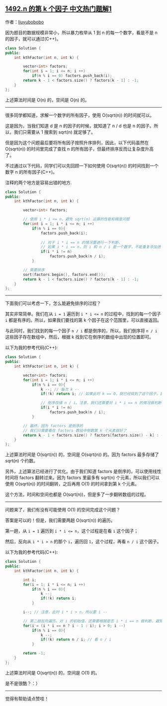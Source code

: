 ## [1492.n 的第 k 个因子 中文热门题解1](https://leetcode.cn/problems/the-kth-factor-of-n/solutions/100000/cong-bao-li-sou-suo-dao-shi-jian-osqrtnkong-jian-o)

作者：[liuyubobobo](https://leetcode.cn/u/liuyubobobo)

因为题目的数据规模非常小，所以暴力枚举从 1 到 n 的每一个数字，看是不是 n 的因子，就可以通过(C++)。

``` C++
class Solution {
public:
    int kthFactor(int n, int k) {

        vector<int> factors;
        for(int i = 1; i <= n; i ++)
            if(n % i == 0) factors.push_back(i);
        return k - 1 < factors.size() ? factors[k - 1] : -1;
    }
};
```

上述算法时间是 O(n) 的，空间是 O(n) 的。

---

很多同学都知道，求解一个数字的所有因子，使用 O(sqrt(n)) 的时间就可以。

这是因为，当我们知道 d 是 n 的因子的时候，就知道了 n / d 也是 n 的因子。所以，我们只需要从 1 搜索到 sqrt(n) 就足够了。

但是因为这个问题最后要将所有因子按照升序排列，因此，以下代码虽然在 O(sqrt(n)) 的时间里完成了查找 n 的所有因子，但最终排序反而让复杂度升高了。

不过通过以下代码，同学们可以先回顾一下如何使用 O(sqrt(n)) 的时间找到一个数字 n 的所有因子(C++)。

注释的两个地方是容易出错的地方.

``` C++
class Solution {
public:
    int kthFactor(int n, int k) {

        vector<int> factors;

        // 使用 i * i <= n，避免 sqrt(n) 运算的性能和精度问题
        for(int i = 1; i * i <= n; i ++) 
            if(n % i == 0){
                factors.push_back(i);
                
                // 对于 i * i == n 的情况要进行一下判断，
                // 如果 i * i == n，则 i 和 n / i 是一个数字，不能重复添加进 factors
                if(i * i != n) 
                    factors.push_back(n / i);
            }

        // 需要排序
        sort(factors.begin(), factors.end());
        return k - 1 < factors.size() ? factors[k - 1] : -1;
    }
};
```

---

下面我们可以考虑一下，怎么能避免排序的过程？

其实非常简单。我们在从 ``i = 1`` 遍历到 ``i * i <= n`` 的过程中，找到的每一个因子 ``i`` 都是有序的。所以，如果我们要找的第 k 个因子在这个范围里，可以直接返回。

与此同时，我们找到的每一个因子 ``n / i`` 都是倒序的，所以，我们倒序将 ``n / i`` 这些因子存在数组中，然后，根据 k 找到它在倒序的数组中出现的位置即可。

以下为我的参考代码(C++):

``` C++
class Solution {
public:
    int kthFactor(int n, int k) {

        vector<int> factors;
        for(int i = 1; i * i <= n; i ++)
            if(n % i == 0){
                k --; // 每次 k --
                if(!k) return i; // 如果此时 k == 0，就已经找到了这个因子，就是 i

                // 倒序存储 n / i。注意，我们还需要对 i * i == n 的情况做判断
                if(i * i != n) 
                    factors.push_back(n / i);
            }

        // 最终，因为 factors 是倒序的
        // 我们只需要看在 factors 数组中倒数第 k 个元素就好了
        return k - 1 < factors.size() ? factors[factors.size() - k] : -1;
    }
};
```

上述算法时间是 O(sqrt(n)) 的，空间是 O(sqrt(n)) 的。因为 factors 最多存储了 sqrt(n) 个约数。

另外，上述算法已经进行了优化。由于我们知道 factors 是倒序的，可以使用线性时间将 factors 翻转过来。因为 factors 里最多有 sqrt(n) 个元素，所以我们可以使用 O(sqrt(n)) 的时间翻转，之后再用 O(1) 的时间拿到第 k 个元素。

这个方法，时间和空间也都是 O(sqrt(n))，但是多了一步翻转数组的过程。

---

问题来了，我们有没有可能使用 O(1) 的空间完成这个问题？

答案是可以的！但是，我们需要两趟 O(sqrt(n)) 的遍历。

第一趟，从 ``i = 1`` 遍历到 ``i * i <= n``，这个过程是在看 ``i`` 这个因子；

然后，反向从 ``i * i > n`` 的那个 ``i``，遍历回 ``1``，这个过程，再看 ``n / i`` 这个因子。

以下为我的参考代码(C++):

``` C++
class Solution {
public:
    int kthFactor(int n, int k) {

        int i;
        for(i = 1; i * i <= n; i ++)
            if(n % i == 0){
                k --;
                if(!k) return i;
            }

        i--; // 注意，此时 i * i > n，所以要 i --

        // 第二趟反向遍历，对 i 的初始值，还需要根据是否 i * i == n 做判断，避免重复
        for(i = (i * i == n ? i - 1 : i); i > 0; i --)
            if(n % i == 0){
                k --;
                if(!k) return n / i; // 看 n / i
            }

        return -1;
    }
};
```

上述算法时间是 O(sqrt(n)) 的，空间是 O(1) 的。

是不是很酷？：）

---

觉得有帮助请点赞哇！

